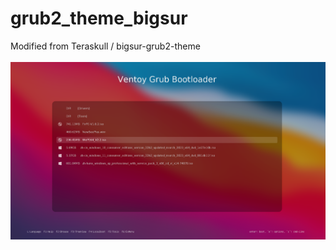 # grub2_theme_bigsur
Modified from Teraskull / bigsur-grub2-theme <br>
<br>
<img alt="image" src="https://github.com/840922704/grub2_theme_bigsur/blob/main/ScreenShot.png">
